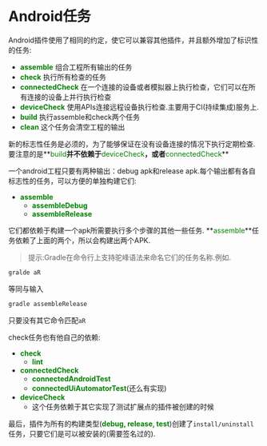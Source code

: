 # Android任务
Android插件使用了相同的约定，使它可以兼容其他插件，并且额外增加了标识性的任务:
* **<font color='green'>assemble</font>**
组合工程所有输出的任务
* **<font color='green'>check</font>**
执行所有检查的任务
* **<font color='green'>connectedCheck</font>**
在一个连接的设备或者模拟器上执行检查，它们可以在所有连接的设备上并行执行检查
* **<font color='green'>deviceCheck</font>**
使用APIs连接远程设备执行检查.主要用于CI(持续集成)服务上.
* **<font color='green'>build</font>**
执行assemble和check两个任务
* **<font color='green'>clean</font>**
这个任务会清空工程的输出


新的标志性任务是必须的，为了能够保证在没有设备连接的情况下执行定期检查.
要注意的是**<font color='green'>build</font>**并不依赖于**<font color='green'>deviceCheck</font>**，或者**<font color='green'>connectedCheck</font>**

一个android工程只要有两种输出：debug apk和release apk.每个输出都有各自标志性的任务，可以方便的单独构建它们:
* **<font color='green'>assemble</font>**
  * **<font color='green'>assembleDebug</font>**
  * **<font color='green'>assembleRelease</font>**

它们都依赖于构建一个apk所需要执行多个步骤的其他一些任务.
**<font color='green'>assemble</font>**任务依赖了上面的两个，所以会构建出两个APK.

> 提示:Gradle在命令行上支持驼峰语法来命名它们的任务名称.例如.
``` gradle
gralde aR
```
等同与输入
``` gradle
gradle assembleRelease
```
只要没有其它命令匹配`aR`

check任务也有他自己的依赖:
* **<font color='green'>check</font>**
  * **<font color='green'>lint</font>**
* **<font color='green'>connectedCheck</font>**
  * **<font color='green'>connectedAndroidTest</font>**
  * **<font color='green'>connectedUiAutomatorTest</font>**(还么有实现)
* **<font color='green'>deviceCheck</font>**
  * 这个任务依赖于其它实现了测试扩展点的插件被创建的时候

最后，插件为所有的构建类型(**<font color='green'>debug, release, test</font>**)创建了`install/uninstall`任务，只要它们是可以被安装的(需要签名过的).

